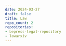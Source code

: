 ```yaml
---
date: 2024-03-27
draft: false
title: Law
repo_count: 2
repositories:
- bepress-legal-repository
- lawarxiv
---
```



